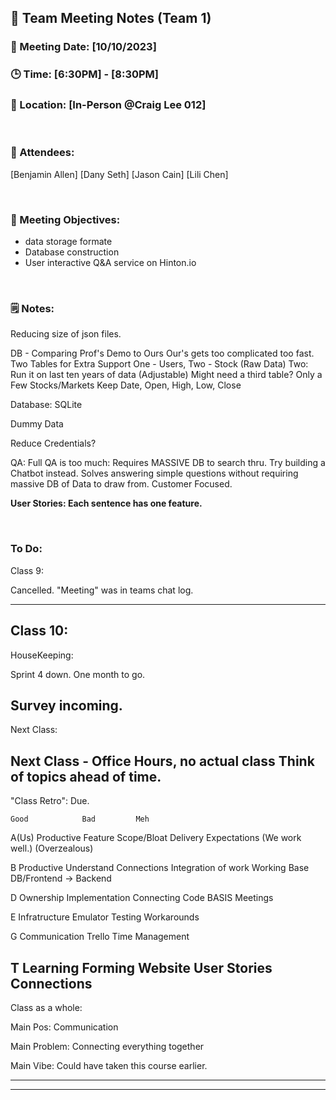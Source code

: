 ## 📝 Team Meeting Notes (Team 1)
### 📅 Meeting Date: [10/10/2023]
### 🕒 Time: [6:30PM] - [8:30PM]
### 📍 Location: [In-Person @Craig Lee 012]

<br>

### 📣 Attendees:
[Benjamin Allen]
[Dany Seth]
[Jason Cain]
[Lili Chen]

<br>

### 🎯 Meeting Objectives:
- data storage formate
- Database construction
- User interactive Q&A service on Hinton.io

<br>

### 🗒️ Notes:

Reducing size of json files.

DB - Comparing Prof's Demo to Ours
Our's gets too complicated too fast.
Two Tables for Extra Support
	One - Users, Two - Stock (Raw Data)
		Two: Run it on last ten years of data (Adjustable)
			Might need a third table?
		Only a Few Stocks/Markets
		Keep Date, Open, High, Low, Close

Database: SQLite

Dummy Data

Reduce Credentials?

QA:
Full QA is too much: Requires MASSIVE DB to search thru.
Try building a Chatbot instead.
	Solves answering simple questions without requiring massive DB of Data to draw from.
	Customer Focused.

**User Stories: Each sentence has one feature.**

<br>

### To Do:




Class 9:

Cancelled. "Meeting" was in teams chat log.

---------------------------------------------------------------------

Class 10:
---------------------------------------------------------------------
HouseKeeping:

Sprint 4 down. One month to go.

Survey incoming.
---------------------------------------------------------------------
Next Class:

Next Class - Office Hours, no actual class
Think of topics ahead of time.
---------------------------------------------------------------------
"Class Retro":
Due.

	Good			Bad			Meh
A(Us)	Productive		Feature Scope/Bloat	Delivery Expectations
	(We work well.)		(Overzealous)		
	
B	Productive		Understand Connections	Integration of work
	Working Base		DB/Frontend -> Backend

D	Ownership		Implementation		Connecting Code BASIS
	Meetings
	
E	Infratructure		Emulator Testing	Workarounds
	
G	Communication		Trello			Time Management

T	Learning		Forming Website		User Stories
	Connections		
---------------------------------------------------------------------
Class as a whole:

Main Pos: Communication

Main Problem: Connecting everything together

Main Vibe: Could have taken this course earlier.
	
---------------------------------------------------------------------


---------------------------------------------------------------------